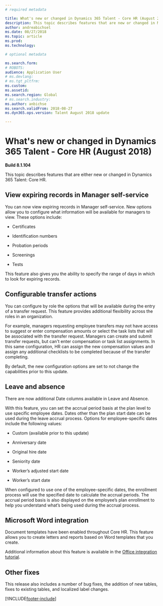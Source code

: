 ```yaml
---
# required metadata

title: What's new or changed in Dynamics 365 Talent - Core HR (August 2018)
description: This topic describes features that are new or changed in Microsoft Dynamics 365 Talent - Core HR for August 2018.
author: andreabichsel
ms.date: 08/27/2018
ms.topic: article
ms.prod: 
ms.technology: 

# optional metadata

ms.search.form: 
# ROBOTS: 
audience: Application User
# ms.devlang: 
# ms.tgt_pltfrm: 
ms.custom: 
ms.assetid: 
ms.search.region: Global
# ms.search.industry: 
ms.author: anbichse
ms.search.validFrom: 2018-08-27
ms.dyn365.ops.version: Talent August 2018 update

---
```


# What's new or changed in Dynamics 365 Talent - Core HR (August 2018)

**Build 8.1.104**

This topic describes features that are either new or changed in Dynamics 365 Talent: Core HR.

## View expiring records in Manager self-service

You can now view expiring records in Manager self-service. New options allow you to configure what information will be available for managers to view. These options include:

-   Certificates

-   Identification numbers

-   Probation periods

-   Screenings

-   Tests

This feature also gives you the ability to specify the range of days in which to look for expiring records.

## Configurable transfer actions

You can configure by role the options that will be available during the entry of a
transfer request. This feature provides additional flexibility across the
roles in an organization.

For example, managers requesting employee transfers may not have access to suggest or enter compensation amounts or select the task lists that will be associated with the transfer request. Managers can create and submit transfer requests, but can't enter compensation or task list assignments. In this same configuration, HR can assign the new compensation values and assign any additional checklists to be completed because of the transfer completing.

By default, the new configuration options are set to not change the capabilities prior to this update.

## Leave and absence

There are now additional Date columns available in Leave and Absence.

With this feature, you can set the accrual period basis at the plan level to
use specific employee dates. Dates other than the plan start
date can be used during the leave accrual process. Options for employee-specific
dates include the following values:

-   Custom (available prior to this update)

-   Anniversary date

-   Original hire date

-   Seniority date

-   Worker’s adjusted start date

-   Worker’s start date

When configured to use one of the employee-specific dates, the enrollment
process will use the specified date to calculate the accrual periods. The
accrual period basis is also displayed on the employee’s plan enrollment to help
you understand what’s being used during the accrual process.

## Microsoft Word integration

Document templates have been enabled throughout Core HR. This feature allows you to create letters and reports based on Word templates that you create.

Additional information about this feature is available in the
[Office integration tutorial](/dynamics365/unified-operations/dev-itpro/office-integration/office-integration-tutorial?toc=%2fdynamics365%2funified-operations%2ftalent%2ftoc.json).


## Other fixes

This release also includes a number of bug fixes, the addition of new tables, fixes to
existing tables, and localized label changes.


[!INCLUDE[footer-include](../includes/footer-banner.md)]